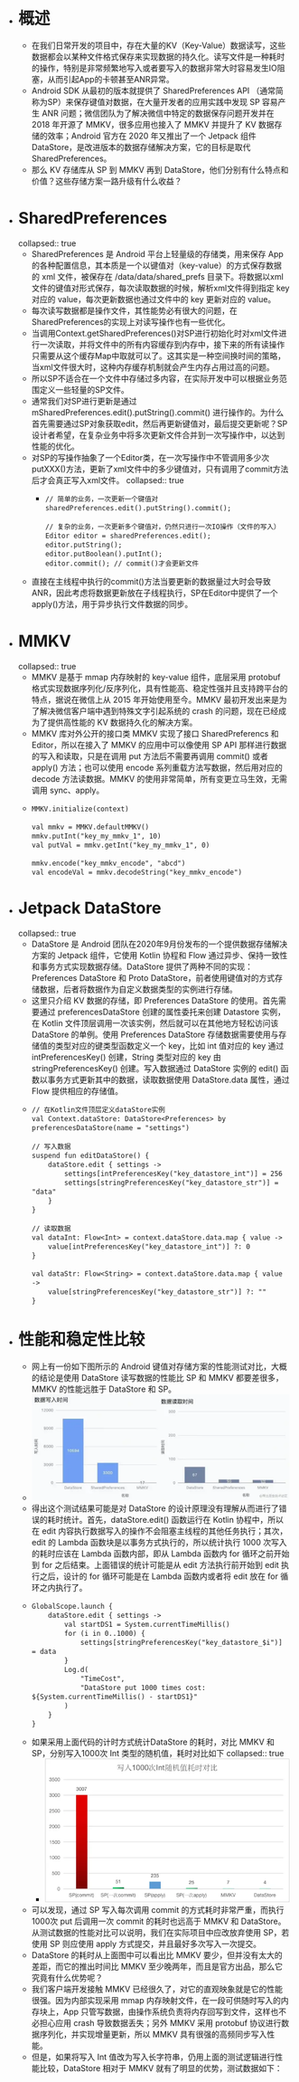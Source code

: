 - # 概述
	- 在我们日常开发的项目中，存在大量的KV（Key-Value）数据读写，这些数据都会以某种文件格式保存来实现数据的持久化。读写文件是一种耗时的操作，特别是非常频繁地写入或者要写入的数据非常大时容易发生IO阻塞，从而引起App的卡顿甚至ANR异常。
	- Android SDK 从最初的版本就提供了 SharedPreferences API （通常简称为SP）来保存键值对数据，在大量开发者的应用实践中发现 SP 容易产生 ANR 问题；微信团队为了解决微信中特定的数据保存问题开发并在 2018 年开源了 MMKV，很多应用也接入了 MMKV 并提升了 KV 数据存储的效率；Android 官方在 2020 年又推出了一个 Jetpack 组件 DataStore，是改进版本的数据存储解决方案，它的目标是取代 SharedPreferences。
	- 那么 KV 存储库从 SP 到 MMKV 再到 DataStore，他们分别有什么特点和价值？这些存储方案一路升级有什么收益？
- # SharedPreferences
  collapsed:: true
	- SharedPreferences 是 Android 平台上轻量级的存储类，用来保存 App 的各种配置信息，其本质是一个以键值对（key-value）的方式保存数据的 xml 文件，被保存在 /data/data/shared_prefs 目录下。将数据以xml文件的键值对形式保存，每次读取数据的时候，解析xml文件得到指定 key 对应的 value，每次更新数据也通过文件中的 key 更新对应的 value。
	- 每次读写数据都是操作文件，其性能势必有很大的问题，在SharedPreferences的实现上对读写操作也有一些优化。
	- 当调用Context.getSharedPreferences()对SP进行初始化时对xml文件进行一次读取，并将文件中的所有内容缓存到内存中，接下来的所有读操作只需要从这个缓存Map中取就可以了。这其实是一种空间换时间的策略，当xml文件很大时，这种内存缓存机制就会产生内存占用过高的问题。
	- 所以SP不适合在一个文件中存储过多内容，在实际开发中可以根据业务范围定义一些轻量的SP文件。
	- 通常我们对SP进行更新是通过 mSharedPreferences.edit().putString().commit() 进行操作的。为什么首先需要通过SP对象获取edit，然后再更新键值对，最后提交更新呢？SP设计者希望，在复杂业务中将多次更新文件合并到一次写操作中，以达到性能的优化。
	- 对SP的写操作抽象了一个Editor类，在一次写操作中不管调用多少次putXXX()方法，更新了xml文件中的多少键值对，只有调用了commit方法后才会真正写入xml文件。
	  collapsed:: true
		- ```
		  // 简单的业务，一次更新一个键值对
		  sharedPreferences.edit().putString().commit();
		  
		  // 复杂的业务，一次更新多个键值对，仍然只进行一次IO操作（文件的写入）
		  Editor editor = sharedPreferences.edit();
		  editor.putString();
		  editor.putBoolean().putInt();
		  editor.commit(); // commit()才会更新文件
		  
		  ```
	- 直接在主线程中执行的commit()方法当要更新的数据量过大时会导致ANR，因此考虑将数据更新放在子线程执行，SP在Editor中提供了一个apply()方法，用于异步执行文件数据的同步。
- # MMKV
  collapsed:: true
	- MMKV 是基于 mmap 内存映射的 key-value 组件，底层采用 protobuf 格式实现数据序列化/反序列化，具有性能高、稳定性强并且支持跨平台的特点，据说在微信上从 2015 年开始使用至今。MMKV 最初开发出来是为了解决微信客户端中遇到特殊文字引起系统的 crash 的问题，现在已经成为了提供高性能的 KV 数据持久化的解决方案。
	- MMKV 库对外公开的接口类 MMKV 实现了接口 SharedPreferencs 和 Editor，所以在接入了 MMKV 的应用中可以像使用 SP API 那样进行数据的写入和读取，只是在调用 put 方法后不需要再调用 commit() 或者 apply() 方法；也可以使用 encode 系列重载方法写数据，然后用对应的 decode 方法读数据。MMKV 的使用非常简单，所有变更立马生效，无需调用 sync、apply。
	- ```
	  MMKV.initialize(context)
	  
	  val mmkv = MMKV.defaultMMKV()
	  mmkv.putInt("key_my_mmkv_1", 10)
	  val putVal = mmkv.getInt("key_my_mmkv_1", 0)
	  
	  mmkv.encode("key_mmkv_encode", "abcd")
	  val encodeVal = mmkv.decodeString("key_mmkv_encode")
	  ```
- # Jetpack DataStore
  collapsed:: true
	- DataStore 是 Android 团队在2020年9月份发布的一个提供数据存储解决方案的 Jetpack 组件，它使用 Kotlin 协程和 Flow 通过异步、保持一致性和事务方式实现数据存储。DataStore 提供了两种不同的实现：Preferences DataStore 和 Proto DataStore，前者使用键值对的方式存储数据，后者将数据作为自定义数据类型的实例进行存储。
	- 这里只介绍 KV 数据的存储，即 Preferences DataStore 的使用。首先需要通过 preferencesDataStore 创建的属性委托来创建 Datastore<Preferences> 实例，在 Kotlin 文件顶层调用一次该实例，然后就可以在其他地方轻松访问该 DataStore 的单例。使用 Preferences DataStore 存储数据需要使用与存储值的类型对应的键类型函数定义一个 key，比如 int 值对应的 key 通过 intPreferencesKey() 创建，String 类型对应的 key 由 stringPreferencesKey() 创建。写入数据通过 DataStore 实例的 edit() 函数以事务方式更新其中的数据，读取数据使用 DataStore.data 属性，通过 Flow 提供相应的存储值。
	- ```
	  // 在Kotlin文件顶层定义dataStore实例
	  val Context.dataStore: DataStore<Preferences> by preferencesDataStore(name = "settings")
	  
	  // 写入数据
	  suspend fun editDataStore() {
	      dataStore.edit { settings ->
	          settings[intPreferencesKey("key_datastore_int")] = 256
	          settings[stringPreferencesKey("key_datastore_str")] = "data"
	      }
	  }
	  
	  // 读取数据
	  val dataInt: Flow<Int> = context.dataStore.data.map { value ->
	      value[intPreferencesKey("key_datastore_int")] ?: 0
	  }
	  
	  val dataStr: Flow<String> = context.dataStore.data.map { value ->
	      value[stringPreferencesKey("key_datastore_str")] ?: ""
	  }
	  ```
- # 性能和稳定性比较
	- 网上有一份如下图所示的 Android 键值对存储方案的性能测试对比，大概的结论是使用 DataStore 读写数据的性能比 SP 和 MMKV 都要差很多，MMKV 的性能远胜于 DataStore 和 SP。
	- ![image.png](../assets/image_1684430006998_0.png)
	- 得出这个测试结果可能是对 DataStore 的设计原理没有理解从而进行了错误的耗时统计。首先，dataStore.edit() 函数运行在 Kotlin 协程中，所以在 edit 内容执行数据写入的操作不会阻塞主线程的其他任务执行；其次，edit 的 Lambda 函数块是以事务方式执行的，所以统计执行 1000 次写入的耗时应该在 Lambda 函数内部，即从 Lambda 函数内 for 循环之前开始到 for 之后结束。上面错误的统计可能是从 edit 方法执行前开始到 edit 执行之后，设计的 for 循环可能是在 Lambda 函数内或者将 edit 放在 for 循环之内执行了。
	- ```
	  GlobalScope.launch {
	      dataStore.edit { settings ->
	          val startDS1 = System.currentTimeMillis()
	          for (i in 0..1000) {
	              settings[stringPreferencesKey("key_datastore_$i")] = data
	          }
	          Log.d(
	              "TimeCost",
	              "DataStore put 1000 times cost: ${System.currentTimeMillis() - startDS1}"
	          )
	      }
	  }
	  ```
	- 如果采用上面代码的计时方式统计DataStore 的耗时，对比 MMKV 和 SP，分别写入1000次 Int 类型的随机值，耗时对比如下
	  collapsed:: true
		- ![image.png](../assets/image_1684430039029_0.png)
	- 可以发现，通过 SP 写入每次调用 commit 的方式耗时非常严重，而执行1000次 put 后调用一次 commit 的耗时也远高于 MMKV 和 DataStore。从测试数据的性能对比可以说明，我们在实际项目中应改放弃使用 SP，若使用 SP 则应使用 apply 方式提交，并且最好多次写入一次提交。
	- DataStore 的耗时从上面图中可以看出比 MMKV 要少，但并没有太大的差距，而它的推出时间比 MMKV 至少晚两年，而且是官方出品，那么它究竟有什么优势呢？
	- 我们客户端开发接触 MMKV 已经很久了，对它的直观映象就是它的性能很强。因为内部实现采用 mmap 内存映射文件，在一段可供随时写入的内存块上，App 只管写数据，由操作系统负责将内存回写到文件，这样也不必担心应用 crash 导致数据丢失；另外 MMKV 采用 protobuf 协议进行数据序列化，并实现增量更新，所以 MMKV 具有很强的高频同步写入性能。
	- 但是，如果将写入 Int 值改为写入长字符串，仍用上面的测试逻辑进行性能比较，DataStore 相对于 MMKV 就有了明显的优势，测试数据如下：